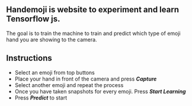 Handemoji is website to experiment and learn Tensorflow js.
-----------------------------------------------------------

The goal is to train the machine to train and predict which type of emoji hand you are showing to the camera.


Instructions
------------
* Select an emoji from top buttons
* Place your hand in front of the camera and press ***Capture***
* Select another emoji and repeat the process
* Once you have taken snapshots for every emoji. Press ***Start Learning***
* Press ***Predict*** to start 

